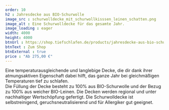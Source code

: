```yaml
---
order: 10
h2 : Jahresdecke aus BIO-Schurwolle
image_src : schurwolldecke_mit_schurwollkisssen_leinen_schatten.png
image_alt : Eine Schurwolldecke für das gesamte Jahr.
image_loading : eager
width: 4000
height: 4000
btnUrl : https://shop.tiefschlafen.de/products/jahresdecke-aus-bio-schurwolle
btnText : Zum Shop
btnExternal : true
price : "Ab 275,00 €"
---
```

Eine temperaturausgleichende und langlebige Decke, die dir dank ihrer atmungsaktiven Eigenschaft dabei hilft, das ganze Jahr bei gleichmäßigen Temperaturen tief zu schlafen.  
Die Füllung der Decke besteht zu 100% aus BIO-Schurwolle und der Bezug zu 100% aus weicher BIO-Leinen. Die Decken werden regional und unter nachhaltiger Wertschöpfung gefertigt. 
Die Schurwolldecke ist selbstreinigend, geruchsneutralisierend und für Allergiker gut geeignet.
